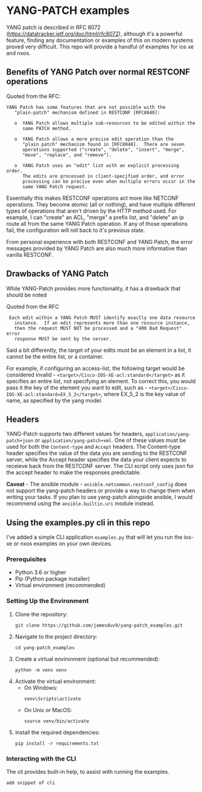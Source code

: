 # YANG-PATCH examples

YANG patch is described in RFC 8072 (https://datatracker.ietf.org/doc/html/rfc8072), although it's a powerful feature, finding any documentation or examples of this on modern systems proved very difficult. This repo will provide a handful of examples for ios xe and nxos.

## Benefits of YANG Patch over normal RESTCONF operations

Quoted from the RFC:

```
YANG Patch has some features that are not possible with the
   "plain-patch" mechanism defined in RESTCONF [RFC8040]:

   o  YANG Patch allows multiple sub-resources to be edited within the
      same PATCH method.

   o  YANG Patch allows a more precise edit operation than the
      "plain patch" mechanism found in [RFC8040].  There are seven
      operations supported ("create", "delete", "insert", "merge",
      "move", "replace", and "remove").

   o  YANG Patch uses an "edit" list with an explicit processing order.
      The edits are processed in client-specified order, and error
      processing can be precise even when multiple errors occur in the
      same YANG Patch request.
```

Essentially this makes RESTCONF operations act more like NETCONF operations. They become atomic (all or nothing), and have multiple different types of operations that aren't driven by the HTTP method used. For example, I can "create" an ACL, "merge" a prefix list, and "delete" an ip route all from the same YANG Patch operation. If any of those operations fail, the configuration will roll back to it's previous state. 

From personal experience with both RESTCONF and YANG Patch, the error messages provided by YANG Patch are also much more informative than vanilla RESTCONF. 

## Drawbacks of YANG Patch

While YANG-Patch provides more functionality, it has a drawback that should be noted

Quoted from the RFC
```
 Each edit within a YANG Patch MUST identify exactly one data resource
   instance.  If an edit represents more than one resource instance,
   then the request MUST NOT be processed and a "400 Bad Request" error
   response MUST be sent by the server.
```

Said a bit differently, the target of your edits must be an element in a list, it cannot be the entire list, or a container.

For example, if configuring an access-list, the following target would be considered invalid - `<target>/Cisco-IOS-XE-acl:standard</target>` as it specifies an entire list, not specifying an element. To correct this, you would pass it the key of the element you want to edit, such as - `<target>/Cisco-IOS-XE-acl:standard=EX_5_2</target>`, where EX_5_2 is the key value of name, as specified by the yang model.

## Headers

YANG-Patch supports two different values for headers, `application/yang-patch+json` or `application/yang-patch+xml`. One of these values must be used for both the `Content-type` and `Accept` headers. The Content-type header specifies the value of the data you are sending to the RESTCONF server, while the Accept header specifies the data your client expects to receieve back from the RESTCONF server. The CLI script only uses json for the accept header to make the responses predictable.

**Caveat** - The ansible module - `anisble.netcommon.restconf_config` does not support the yang-patch headers or provide a way to change them when writing your tasks. If you plan to use yang-patch alongside ansible, I would recommend using the `ansible.builtin.uri` module instead.

## Using the examples.py cli in this repo

I've added a simple CLI application `examples.py` that will let you run the ios-xe or nxos examples on your own devices. 

### Prerequisites
- Python 3.6 or higher
- Pip (Python package installer)
- Virtual environment (recommended)

### Setting Up the Environment
1. Clone the repository:
   ```
   git clone https://github.com/jamesduv9/yang-patch_examples.git
   ```
2. Navigate to the project directory:
   ```
   cd yang-patch_examples
   ```
3. Create a virtual environment (optional but recommended):
   ```
   python -m venv venv
   ```
4. Activate the virtual environment:
   - On Windows:
     ```
     venv\Scripts\activate
     ```
   - On Unix or MacOS:
     ```
     source venv/bin/activate
     ```
5. Install the required dependencies:
   ```
   pip install -r requirements.txt
   ```

### Interacting with the CLI

The cli provides built-in help, to assist with running the examples.

```
add snippet of cli
```